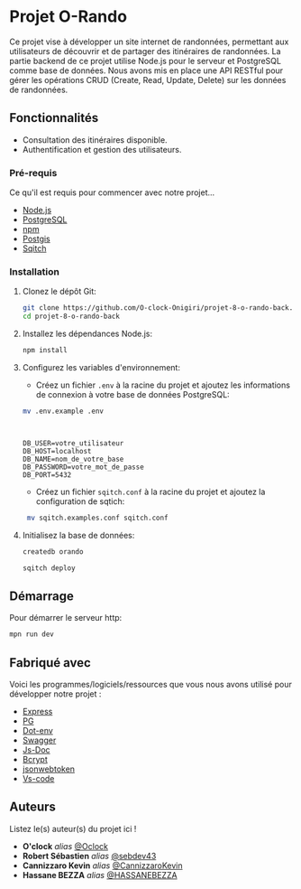 # Projet O-Rando

Ce projet vise à développer un site internet de randonnées, permettant aux utilisateurs de découvrir et de partager des itinéraires de randonnées. La partie backend de ce projet utilise Node.js pour le serveur et PostgreSQL comme base de données. Nous avons mis en place une API RESTful pour gérer les opérations CRUD (Create, Read, Update, Delete) sur les données de randonnées.

## Fonctionnalités

- Consultation des itinéraires disponible.
- Authentification et gestion des utilisateurs.

### Pré-requis

Ce qu'il est requis pour commencer avec notre projet...

- [Node.js](https://nodejs.org/)
- [PostgreSQL](https://www.postgresql.org/)
- [npm](https://www.npmjs.com/)
- [Postgis](https://postgis.net/)
- [Sqitch](https://sqitch.org/)

### Installation

1. Clonez le dépôt Git:

   ```bash
   git clone https://github.com/O-clock-Onigiri/projet-8-o-rando-back.git
   cd projet-8-o-rando-back
   ```

2. Installez les dépendances Node.js:

   ```bash
   npm install
   ```

3. Configurez les variables d'environnement:

   - Créez un fichier `.env` à la racine du projet et ajoutez les informations de connexion à votre base de données PostgreSQL:

   ```bash
   mv .env.example .env
   ```

   ```plaintext


   DB_USER=votre_utilisateur
   DB_HOST=localhost
   DB_NAME=nom_de_votre_base
   DB_PASSWORD=votre_mot_de_passe
   DB_PORT=5432
   ```

   - Créez un fichier `sqitch.conf` à la racine du projet et ajoutez la configuration de sqtich:

   ```bash
    mv sqitch.examples.conf sqitch.conf
   ```

4. Initialisez la base de données:

   ```bash
   createdb orando

   sqitch deploy

   ```

## Démarrage

Pour démarrer le serveur http:

```bash
mpn run dev
```

## Fabriqué avec

Voici les programmes/logiciels/ressources que vous nous avons utilisé pour développer notre projet :

- [Express](https://expressjs.com/)
- [PG](https://www.npmjs.com/package/pg)
- [Dot-env](https://www.npmjs.com/package/dotenv)
- [Swagger](https://swagger.io/resources/open-api/)
- [Js-Doc](https://jsdoc.app/)
- [Bcrypt](https://www.bcrypt.fr/)
- [jsonwebtoken](https://jwt.io/)
- [Vs-code](https://code.visualstudio.com/)

## Auteurs

Listez le(s) auteur(s) du projet ici !

- **O'clock** _alias_ [@Oclock](https://oclock.io/)
- **Robert Sébastien** _alias_ [@sebdev43](https://github.com/Sebdev43)
- **Cannizzaro Kevin** _alias_ [@CannizzaroKevin](https://github.com/CannizzaroKevin)
- **Hassane BEZZA** _alias_ [@HASSANEBEZZA](https://github.com/HASSANEBEZZA
)
